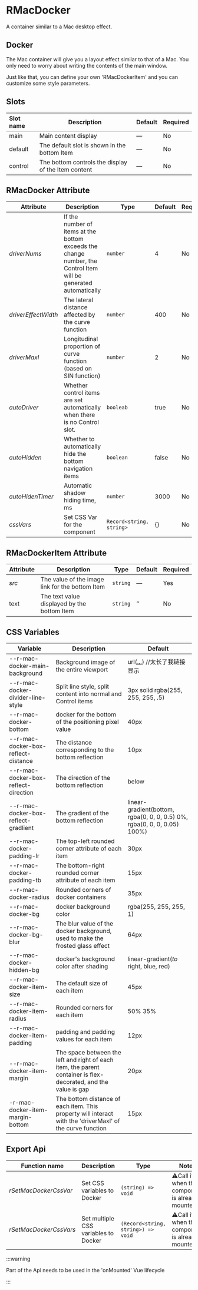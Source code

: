 # RMacDocker

A container similar to a Mac desktop effect.

## Docker

The Mac container will give you a layout effect similar to that of a Mac. You only need to worry about writing the contents of the main window.

Just like that, you can define your own 'RMacDockerItem' and you can customize some style parameters.

<preview path="../../../examples/docker/RMacDocker.vue" />


## Slots

| Slot name | Description                                         | Default | Required |
| :-------- | --------------------------------------------------- | ------- | -------- |
| main      | Main content display                                | —       | No       |
| default   | The default slot is shown in the bottom Item        | —       | No       |
| control   | The bottom controls the display of the Item content | —       | No       |

## RMacDocker Attribute

| Attribute           | Description                                                  | Type                     | Default | Required |
| ------------------- | ------------------------------------------------------------ | ------------------------ | ------- | -------- |
| *driverNums*        | If the number of items at the bottom exceeds the change number, the Control Item will be generated automatically | `number`                 | 4       | No       |
| *driverEffectWidth* | The lateral distance affected by the curve function          | `number`                 | 400     | No       |
| *driverMaxI*        | Longitudinal proportion of curve function (based on SIN function) | `number`                 | 2       | No       |
| *autoDriver*        | Whether control items are set automatically when there is no Control slot. | `booleab`                | true    | No       |
| *autoHidden*        | Whether to automatically hide the bottom navigation items    | `boolean`                | false   | No       |
| *autoHidenTimer*    | Automatic shadow hiding time, ms                             | `number`                 | 3000    | No       |
| *cssVars*           | Set CSS Var for the component                                | `Record<string, string>` | {}      | No       |

## RMacDockerItem Attribute

| Attribute | Description                                     | Type     | Default | Required |
| --------- | ----------------------------------------------- | -------- | ------- | -------- |
| *src*     | The value of the image link for the bottom Item | `string` | —       | Yes      |
| text      | The text value displayed by the bottom Item     | `string` | ‘’      | No       |

## CSS Variables

| Variable                             | Description                                                  | Default                                                      |
| ------------------------------------ | ------------------------------------------------------------ | ------------------------------------------------------------ |
| --r-mac-docker-main-background       | Background image of the entire viewport                      | url(<a target="_blank" href='https://images.unsplash.com/photo-1682685797769-481b48222adf?ixlib=rb-4.0.3&ixid=M3wxMjA3fDF8MHxwaG90by1wYWdlfHx8fGVufDB8fHx8fA%3D%3D&auto=format&fit=crop&w=1170&q=80'>...</a>)  //太长了我链接显示 |
| --r-mac-docker-divider-line-style    | Split line style, split content into normal and Control items | 3px solid rgba(255, 255, 255, .5)                            |
| --r-mac-docker-bottom                | docker for the bottom of the positioning pixel value         | 40px                                                         |
| --r-mac-docker-box-reflect-distance  | The distance corresponding to the bottom reflection          | 10px                                                         |
| --r-mac-docker-box-reflect-direction | The direction of the bottom reflection                       | below                                                        |
| --r-mac-docker-box-reflect-gradlient | The gradient of the bottom reflection                        | linear-gradient(bottom, rgba(0, 0, 0, 0.5) 0%, rgba(0, 0, 0, 0.05) 100%) |
| --r-mac-docker-padding-lr            | The top-left rounded corner attribute of each item           | 30px                                                         |
| --r-mac-docker-padding-tb            | The bottom-right rounded corner attribute of each item       | 15px                                                         |
| --r-mac-docker-radius                | Rounded corners of docker containers                         | 35px                                                         |
| --r-mac-docker-bg                    | docker background color                                      | rgba(255, 255, 255, 1)                                       |
| --r-mac-docker-bg-blur               | The blur value of the docker background, used to make the frosted glass effect | 64px                                                         |
| --r-mac-docker-hidden-bg             | docker's background color after shading                      | linear-gradient(*to* right, blue, red)                       |
| --r-mac-docker-item-size             | The default size of each item                                | 45px                                                         |
| --r-mac-docker-item-radius           | Rounded corners for each item                                | 50% 35%                                                      |
| --r-mac-docker-item-padding          | padding and padding values for each item                     | 12px                                                         |
| --r-mac-docker-item-margin           | The space between the left and right of each item, the parent container is flex-decorated, and the value is gap | 20px                                                         |
| -r-mac-docker-item-margin-bottom     | The bottom distance of each item. This property will interact with the 'driverMaxI' of the curve function | 15px                                                         |

## Export Api

| Function name          | Description                          | Type                               | Notes                                                  |
| ---------------------- | ------------------------------------ | ---------------------------------- | ------------------------------------------------------ |
| *rSetMacDockerCssVar*  | Set CSS variables to Docker          | `(string) => void`                 | :warning:Call it when the component is already mounted |
| *rSetMacDockerCssVars* | Set multiple CSS variables to Docker | `(Record<string, string>) => void` | :warning:Call it when the component is already mounted |

:::warning

Part of the Api needs to be used in the 'onMounted' Vue lifecycle

:::
